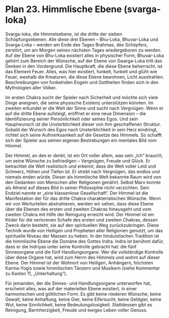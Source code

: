 # Plan 23. Himmlische Ebene (svarga-loka)

Svarga-loka, die Himmelsebene, ist die dritte der sieben Schöpfungsebenen. Alle diese drei Ebenen – Bhu-Loka, Bhuvar-Loka und Svarga-Loka – werden am Ende des Tages Brahmas, des Schöpfers, zerstört, um am Morgen seines nächsten Tages wiedergeboren zu werden. Auf der Ebene von Bhu-Loka existiert alles in physischer Form, Bhuvar-Loka gehört zum Bereich der Wünsche, auf der Ebene von Swarga-Loka tritt das Denken in den Vordergrund. Die Hauptkraft, die diese Ebene beherrscht, ist das Element Feuer. Alles, was hier existiert, funkelt, funkelt und glüht wie Feuer, weshalb die Kreaturen, die diese Ebene bewohnen, Licht ausstrahlen. Beschreibungen von funkelnden Engeln und Gottheiten finden sich in den Mythologien aller Völker.

Im ersten Chakra sucht der Spieler nach Sicherheit und möchte sich viele Dinge aneignen, die seine physische Existenz unterstützen könnten. Im zweiten erkundet er die Welt der Sinne und sucht nach Vergnügen. Wenn er auf die dritte Ebene aufsteigt, eröffnet er eine neue Dimension – die Identifizierung seiner Persönlichkeit oder seines Egos. Und sein Hauptwunsch ist die Unsterblichkeit dieser von ihm geschaffenen Struktur. Sobald der Wunsch des Egos nach Unsterblichkeit in sein Herz eindringt, richtet sich seine Aufmerksamkeit auf die Gesetze des Himmels. So schafft sich der Spieler aus seinen eigenen Bestrebungen ein mentales Bild vom Himmel.

Der Himmel, an den er denkt, ist ein Ort voller allem, was sein „Ich“ braucht, um seine Wünsche zu befriedigen – Vergnügen, Freude und Glück. Er betrachtet die Welt realistisch und erkennt, dass die Welt voller Leid und Schmerz, Höhen und Tiefen ist. Er strebt nach Vergnügen, das endlos und niemals enden würde. Dieser als himmlische Welt bekannte Raum wird von den Gedanken von Menschen aller Religionen genährt. Selbst Marx konnte als Atheist auf dieses Bild in seiner Philosophie nicht verzichten. Sein Endziel nannte er „eine klassenlose Gesellschaft“. Der Himmel ist die Manifestation der für das dritte Chakra charakteristischen Wünsche. Wenn wir von Werturteilen abstrahieren, werden wir sehen, dass diese Ebene über die Ebenen des ersten und zweiten Chakras hinausgeht und vom zweiten Chakra mit Hilfe der Reinigung erreicht wird. Der Himmel ist ein Köder für die verlorenen Schafe des ersten und zweiten Chakras, dessen Zweck darin besteht, sie auf den spirituellen Weg zurückzubringen. Diese Technik wurde von Heiligen und Propheten aller Religionen genutzt, um das spirituelle Niveau der Massen zu heben. In der hinduistischen Tradition ist die himmlische Ebene die Domäne des Gottes Indra. Indra ist berühmt dafür, dass er die Indriyas unter seine Kontrolle gebracht hat: die fünf Sinnesorgane und die fünf Handlungsorgane. Wer die vollständige Kontrolle über diese Organe hat, wird zum Herrn des Himmels und wohnt auf dieser Ebene. Der Himmel ist der Wohnort von Heiligen, Anhängern, höchsten Karma-Yogis sowie himmlischen Tänzern und Musikern (siehe Kommentar zu Kasten 11, „Unterhaltung“).

Für jemanden, der die Sinnes- und Handlungsorgane unterworfen hat, erscheint alles, was auf der materiellen Ebene existiert, in einer harmonischen und göttlichen Form. Es gibt keine niederen Wünsche, keine Gewalt, keine Anhaftung, keine Gier, keine Eifersucht, keine Geldgier, keine Wut, keine Sinnlichkeit, keine Bedeutungslosigkeit. Stattdessen gibt es Reinigung, Barmherzigkeit, Freude und ewiges Leben voller Genuss.
